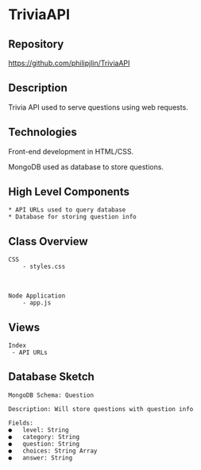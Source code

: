 # TriviaAPI


## Repository
<https://github.com/philipjlin/TriviaAPI>


## Description
Trivia API used to serve questions using web requests.


## Technologies
Front-end development in HTML/CSS.

MongoDB used as database to store questions.


## High Level Components
    * API URLs used to query database
    * Database for storing question info


## Class Overview
    CSS
        - styles.css

<br>
    
    Node Application
        - app.js


## Views
    Index
     - API URLs


## Database Sketch
    MongoDB Schema: Question

    Description: Will store questions with question info

    Fields:
    ●	level: String
    ●	category: String
    ●	question: String
    ●	choices: String Array
    ●	answer: String